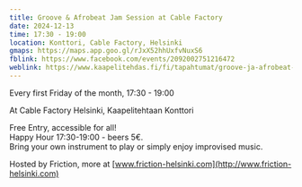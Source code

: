 ```yaml
---
title: Groove & Afrobeat Jam Session at Cable Factory
date: 2024-12-13
time: 17:30 - 19:00
location: Konttori, Cable Factory, Helsinki
gmaps: https://maps.app.goo.gl/rJxX52hhUxfvNuxS6
fblink: https://www.facebook.com/events/2092002751216472
weblink: https://www.kaapelitehdas.fi/fi/tapahtumat/groove-ja-afrobeat-jam-session/
---
```

Every first Friday of the month, 17:30 - 19:00

At Cable Factory Helsinki, Kaapelitehtaan Konttori

Free Entry, accessible for all!  
Happy Hour 17:30-19:00 - beers 5€.  
Bring your own instrument to play or simply enjoy improvised music.

Hosted by Friction, more at [www.friction-helsinki.com](http://www.friction-helsinki.com)